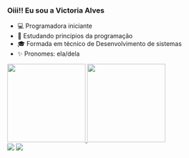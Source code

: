 ### Oiii!! Eu sou a Victoria Alves
  
- 💻 Programadora iniciante
- 📖 Estudando principios da programação
- 🎓 Formada em técnico de Desenvolvimento de sistemas
- ✨ Pronomes: ela/dela  

<div> 
<a href="https://github.bom/victoria-m-alves">
<img height="180em" src="https://github-readme-stats.vercel.app/api?username=victoria-m-alves&show_icons=true&theme=bear&include_all_commits=true&count_private=true"/>
<img height="180em" src="https://github-readme-stats.vercel.app/api/top-langs/?username=victoria-m-alves&layout=compact&langs_count=16&theme=bear"/> </div>

<div>
<A href="https://www.linkedin.com/in/victoria-martins-alves-99064b1b8/" target="_blank"><img src="https://img.shields.io/badge/LinkedIn-0077B5?style=for-the-badge&logo=linkedin&logoColor=white"></a>
<A href=""mailto:vma040713@gmail.com?subject=Hello%20again"" target="_blank"><img src="https://img.shields.io/badge/Gmail-D14836?style=for-the-badge&logo=gmail&logoColor=white"></a>
</div>

</div>
